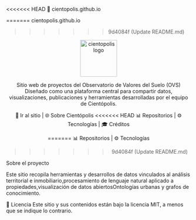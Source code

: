 <<<<<<< HEAD
🧬 cientopolis.github.io

=======
cientopolis.github.io

> > > > > > > 9d4084f (Update README.md)

<div align="center"> <img src="https://github.com/cientopolis.png" width="100" alt="cientopolis logo" /> </div> <div align="center">

Sitio web de proyectos del Observatorio de Valores del Suelo (OVS)
Diseñado como una plataforma central para compartir datos, visualizaciones, publicaciones y herramientas desarrolladas por el equipo de Cientópolis.

🔗 Ir al sitio | 🌐 Sobre Cientópolis
<<<<<<< HEAD
📊 Repositorios | ⚙️ Tecnologías | 🎓 Créditos

=======
📊 Repositorios | ⚙️ Tecnologías

> > > > > > > 9d4084f (Update README.md)

</div>
Sobre el proyecto

Este sitio recopila herramientas y desarrollos de datos vinculados al análisis territorial e inmobiliario,procesamiento de lenguaje natural aplicado a propiedades,visualización de datos abiertosOntologías urbanas y grafos de conocimiento.

📄 Licencia
Este sitio y sus contenidos están bajo la licencia MIT, a menos que se indique lo contrario.
